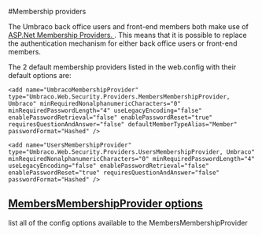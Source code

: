 #Membership providers

The Umbraco back office users and front-end members both make use of [ASP.Net Membership Providers. ](https://msdn.microsoft.com/en-us/library/yh26yfzy%28v=vs.140%29.aspx). This means that it is possible to replace the authentication mechanism for either back office users or front-end members.

The 2 default membership providers listed in the web.config with their default options are:

    <add name="UmbracoMembershipProvider" type="Umbraco.Web.Security.Providers.MembersMembershipProvider, Umbraco" minRequiredNonalphanumericCharacters="0" minRequiredPasswordLength="4" useLegacyEncoding="false" enablePasswordRetrieval="false" enablePasswordReset="true" requiresQuestionAndAnswer="false" defaultMemberTypeAlias="Member" passwordFormat="Hashed" />
        
    <add name="UsersMembershipProvider" type="Umbraco.Web.Security.Providers.UsersMembershipProvider, Umbraco" minRequiredNonalphanumericCharacters="0" minRequiredPasswordLength="4" useLegacyEncoding="false" enablePasswordRetrieval="false" enablePasswordReset="true" requiresQuestionAndAnswer="false" passwordFormat="Hashed" />
    
## [MembersMembershipProvider options](properties.md)

list all of the config options available to the MembersMembershipProvider
